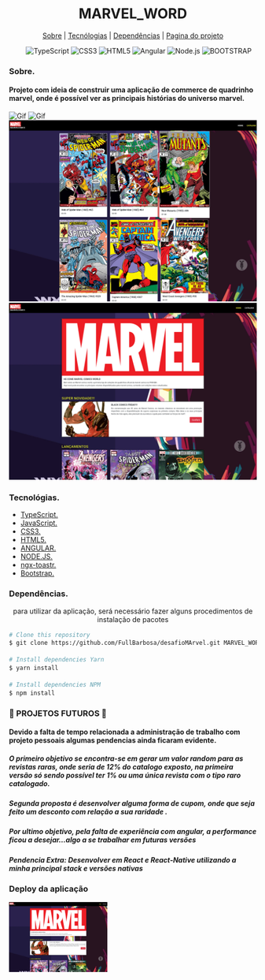 <div>
  <h1 align="center">MARVEL_WORD</h1>
  
  <div align="center">

  <a href="#sobre">Sobre</a> 
    |
  <a href="#tecnologias">Tecnólogias</a>
    |
  <a href="#dependencias">Dependências</a>
    |
  <a href="#Projeto">Pagina do projeto</a>

  </div>
</div>

<div >
<ul align="center">
  <img src="https://img.shields.io/badge/TypeScript-007ACC?style=for-the-badge&logo=typescript&logoColor=white"
        alt="TypeScript">
  <img src="https://img.shields.io/badge/CSS3-1572B6?style=for-the-badge&logo=css3&logoColor=white" alt="CSS3">
  <img src="https://img.shields.io/badge/HTML5-E34F26?style=for-the-badge&logo=html5&logoColor=white" alt="HTML5">
  <img src="https://img.shields.io/badge/Angular-DD0031?style=for-the-badge&logo=angular&logoColor=white" alt="Angular">
  <img src="https://img.shields.io/badge/Node.js-43853D?style=for-the-badge&logo=node.js&logoColor=white"
  alt="Node.js">
  <img src="https://img.shields.io/badge/Bootstrap-563D7C?style=for-the-badge&logo=bootstrap&logoColor=white"
  alt="BOOTSTRAP">
</ul>

</div>


<div>
  <h3>Sobre.</h3>
  <h4 id="sobre" > Projeto com ideia de construir uma aplicação de commerce de quadrinho marvel, onde é possível ver as principais histórias do universo marvel. </h4>

  <img src="./src/assets/img/marvel1.gif" alt="Gif">
  <img src="./src/assets/img/mobilemarvel.gif" alt="Gif">
  <img src="./src/assets/img/comicsmarvel.png" alt="foto">
  <img src="./src/assets/img/marvel.png" alt="foto">
  
</div>


<div id="tecnologias">
  <h3>Tecnológias.</h3>
  <ul>
      <li>
      <a href="https://www.typescriptlang.org/">TypeScript.
      </a>
    </li>
    <li>
      <a href="https://developer.mozilla.org/pt-BR/docs/Web/JavaScript">JavaScript.
      </a>
    </li>
    <li>
      <a href="https://developer.mozilla.org/pt-BR/docs/Web/CSS">CSS3.
      </a>
    </li>
    <li>
      <a href="https://developer.mozilla.org/pt-BR/docs/Web/HTML/HTML5">HTML5.
      </a>
    </li>
    <li>
      <a href="https://angular.io/">ANGULAR.
      </a>
    </li>
    <li>
      <a href="https://nodejs.org/pt-br/docs/">
        NODE.JS.
      </a>
    </li>
    <li>
      <a href="https://www.npmjs.com/package/ngx-toastr">
       ngx-toastr.
      </a>
    </li>
    <li>
      <a href="https://getbootstrap.com/">
        Bootstrap.
      </a>
    </li>

  </ul>
  
</div>

<div id="dependencias">
  <h3>Dependências.</h3>
    <p align="center">
      para utilizar da aplicação, será necessário fazer alguns procedimentos de instalação de pacotes
    </p>

```bash
# Clone this repository
$ git clone https://github.com/FullBarbosa/desafioMArvel.git MARVEL_WORD

# Install dependencies Yarn
$ yarn install

# Install dependencies NPM
$ npm install 

```
</div>

 <h3> 🚧 PROJETOS FUTUROS 🚧 </h3>
 <h4> Devido a falta de tempo relacionada a administração de trabalho com projeto pessoais algumas pendencias ainda ficaram evidente.</h4>

 <h5>O primeiro objetivo se encontra-se em gerar um valor random para as revistas raras, onde seria de 12% do catalogo exposto, na primeira versão só sendo possível ter 1% ou uma única revista com o tipo raro catalogado.</h5>

  <h5>Segunda proposta é desenvolver alguma forma de cupom, onde que seja feito um desconto com relação a sua raridade .</h5>

  <h5>Por ultimo objetivo, pela falta de experiência com angular, a performance ficou a desejar...algo a se trabalhar em futuras versões</h5>

  <h5> Pendencia Extra: Desenvolver em React e React-Native utilizando a minha principal stack e versões nativas</h5>


<h3>Deploy da aplicação</h3>  
    <a href="https://desafio-ma-rvel.vercel.app/home">
    <img width="200px" src="./src/assets/img/marvel.png" alt="Imagem de pagina web">
    </a>
